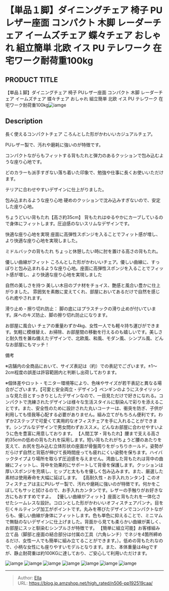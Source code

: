 # 【単品１脚】ダイニングチェア 椅子 PUレザー座面 コンパクト 木脚 レーダーチェア イームズチェア 蝶々チェア おしゃれ 組立簡単 北欧 イス PU テレワーク 在宅ワーク耐荷重100kg


## PRODUCT TITLE 

【単品１脚】ダイニングチェア 椅子 PUレザー座面 コンパクト 木脚 レーダーチェア イームズチェア 蝶々チェア おしゃれ 組立簡単 北欧 イス PU テレワーク 在宅ワーク耐荷重100kg![iamge](https://b2bfiles1.gigab2b.cn/image/wkseller/7404/伊姆斯192519/PP192519CAA/20210729_e88017e429dccf8397ea70455144ab0f.jpg)

## Description

長く使えるコンパクトチェア
ころんとした形がかわいいカジュアルチェア。

PUレザー製で、汚れや磨耗に強いのが特徴です。

コンパクトながらもフィットする背もたれと弾力のあるクッションで包み込むような座り心地です。

どのカラーも派手すぎない落ち着いた印象で、勉強や仕事に長くお使いいただけます。

テリアに合わせやすいデザインに仕上がりました。

包み込まれるような座り心地
硬めのクッションで沈み込みすぎないので、安定した座り心地。

ちょうどいい背もたれ【高さ約35cm】
背もたれはゆるやかにカーブしているので身体にフィットします。圧迫感のないスリムなデザインです。

快適な座り心地を実現
座面に高弾性スポンジを入ることでフィット感が増し、より快適な座り心地を実現しました。

ミドルバックの背もたれ
ちょっと休憩したい時に肘を置ける高さの背もたれ。

優しい曲線がフィット
ころんとした形がかわいいチェア。優しい曲線に、すっぽりと包み込まれるような座り心地。座面に高弾性スポンジを入ることでフィット感が増し、より快適な座り心地を実現しました

自然の美しさを持つ
美しい木目のブナ材をチョイス、艶感と風合い豊かに仕上がりました。 雰囲気を素敵に変えてくれ、部屋においてあるだけで自然を感じられ癒やされます。

滑り止め・擦り切れ防止： 脚の底にはプラスチックの滑り止めが付いています。床へのキズ防止、脚の擦り切れ防止になります。

お部屋に風合い
チェアの重量わずか4kg、女性一人でも軽々持ち運びができます。気軽に模様替え、お掃除、お部屋間の移動を行えるのも嬉しいです。美しさと耐久性を兼ね備えたデザインで、北欧風、和風、モダン風、シンプル風、どんなお部屋にもマッチ！



備考

※店舗内の全商品において、サイズ表記は（約）での表記でございます。±1～2cm程度の誤差は許容範囲内と判断し出荷しております。

※個体差やロット・モニター環境等により、色味やサイズが若干表記と異なる場合がございます。【可愛と安全両立・デザイン】ペンギンのようにスタイリッシュな見た目とすっきりとしたデザインなので、一目見ただけで好きになれる。コンパクトで洗練されたデザインは様々な生活スタイルに馴染んで彩りを添えることです。また、安全性のために設計された丸いコーナーは、衝突を防ぎ、子供が利用しても怪我等心配する必要がありません。組み立てがもちろん便利です。わずか2ステップで可愛くて実用的なオフィスチェアを手に入れることができます。シンプルなデザインで男女問わずおススメ。どんなお部屋に合わせやすいように色を豊富に用意しております。
【人間工学・背もたれ】腰まで支える高さ約35cmの低めの背もたれを採用します。短い背もたれがちょうど腰のあたりを支えて、お尻を包み込む立体形状の座面が骨盤周りをがっちりホールド。姿勢がだらけず自然と背筋が伸びて長時間座っても疲れにくい姿勢を保ちます。ハイバックタイプより場所を取らず圧迫感を与えません。湾曲した背もたれは背中の曲線にフィットし、背中を効果的にサポートして背骨を保護します。クッションは厚いスポンジを充填し、ヒップと太ももを優しく包み込みます。また、厳選した素材は使用寿命を大幅に延ばします。
【高耐久性・お手入れカンタン】このオフィスチェアは主にPUレザー製で、汚れや磨耗に強いのが特徴です。何かをこぼしてもサッと拭けるので、お手入れカンタンです。レザーの手触りがお好きな方にもおすすめですよ。
【優しい曲線がフィット】座面と背もたれを一体化させたシームレスな設計。コロンとした形がかわいいオフィスチェアパンナ。目を引くキルティング加工がポイントです。丸みを帯びたデザインでコンパクトながらも、優しい曲線が身体にフィットします。色も単色に抑えることで、ミニマムで無駄のないデザインに仕上げました。背面から見ても柔らかい曲線が美しく、お部屋にスッと馴染むシンプルさが特徴です。
【簡単に組立可能】お客様組み立て品（脚部と座面の結合部分は付属の工具（六角レンチ）でネジを4箇所締めるだけ、女性一人でも簡単に組み立てることができます。）。低めの背もたれなので、小柄な女性にも座りやすいモデルとなります。また、本体重量は4kgですが、静止耐荷重は約100KGに達しており、ご安心して利用いただけます。





![iamge](https://b2bfiles1.gigab2b.cn/image/wkseller/7404/伊姆斯192519/PP192519CAA/20210729_5f33bf6fe9331706362b8a1fa80f7afb.jpg)
![iamge](https://b2bfiles1.gigab2b.cn/image/wkseller/7404/伊姆斯192519/PP192519CAA/20210729_6899064811f2ef8fe94016fc7cfa6e5f.jpg)
![iamge](https://b2bfiles1.gigab2b.cn/image/wkseller/7404/伊姆斯192519/PP192519CAA/20210729_7bba124271a3f30a8f0e49d6a1f1f0b6.jpg)
![iamge](https://b2bfiles1.gigab2b.cn/image/wkseller/7404/伊姆斯192519/PP192519CAA/20210729_83ead95ec92489a5c1ad2df8d2f183e4.jpg)
![iamge](https://b2bfiles1.gigab2b.cn/image/wkseller/7404/伊姆斯192519/PP192519CAA/20210729_9c07a418f27234c4284dc66ed25b5824.jpg)
![iamge](https://b2bfiles1.gigab2b.cn/image/wkseller/7404/伊姆斯192519/PP192519CAA/20210729_ba2bd8f562c22f65dbb2d98573486ab2.jpg)
![iamge](https://b2bfiles1.gigab2b.cn/image/wkseller/7404/伊姆斯192519/PP192519CAA/20210729_3ec520ea66f14fe98cc93d1daf3dafeb.jpg)


---

> Author: [Ella](https://blog.jp.amzshop.net/)  
> URL: https://blog.jp.amzshop.net/high_rated/n506-pp192519caa/  

